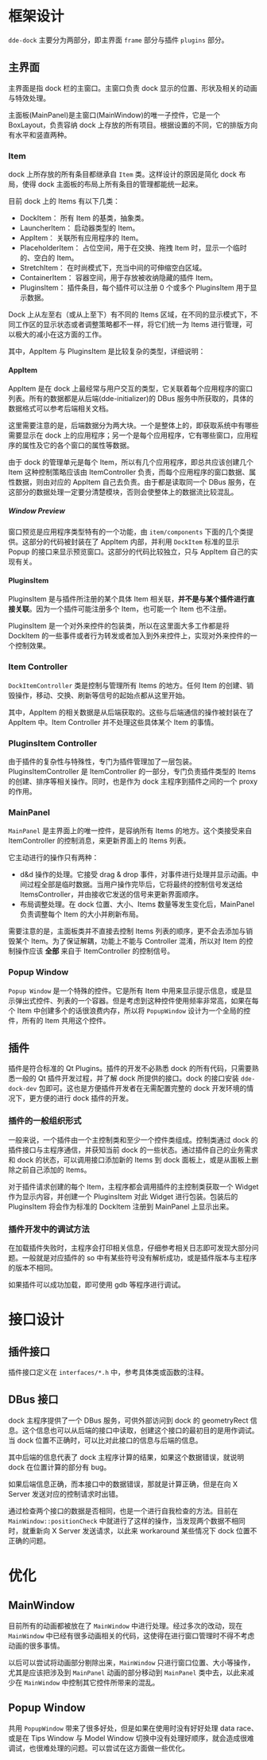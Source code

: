 
# 框架设计

`dde-dock` 主要分为两部分，即主界面 `frame` 部分与插件 `plugins` 部分。

## 主界面

主界面是指 dock 栏的主窗口。主窗口负责 dock 显示的位置、形状及相关的动画与特效处理。

主面板(MainPanel)是主窗口(MainWindow)的唯一子控件，它是一个 BoxLayout，负责容纳 dock 上存放的所有项目。根据设置的不同，它的排版方向有水平和竖直两种。

### Item
dock 上所存放的所有条目都继承自 `Item` 类。这样设计的原因是简化 dock 布局，使得 dock 主面板的布局上所有条目的管理都能统一起来。

目前 dock 上的 Items 有以下几类：

- DockItem： 所有 Item 的基类，抽象类。
- LauncherItem： 启动器类型的 Item。
- AppItem： 关联所有应用程序的 Item。
- PlaceholderItem： 占位空间，用于在交换、拖拽 Item 时，显示一个临时的、空白的 Item。
- StretchItem： 在时尚模式下，充当中间的可伸缩空白区域。
- ContainerItem： 容器空间，用于存放被收纳隐藏的插件 Item。
- PluginsItem： 插件条目，每个插件可以注册 0 个或多个 PluginsItem 用于显示数据。

Dock 上从左至右（或从上至下）有不同的 Items 区域，在不同的显示模式下，不同工作区的显示状态或者调整策略都不一样，将它们统一为 Items 进行管理，可以极大的减小在这方面的工作。

其中，AppItem 与 PluginsItem 是比较复杂的类型，详细说明：

#### AppItem

AppItem 是在 dock 上最经常与用户交互的类型，它关联着每个应用程序的窗口列表。所有的数据都是从后端(dde-initializer)的 DBus 服务中所获取的，具体的数据格式可以参考后端相关文档。

这里需要注意的是，后端数据分为两大块。一个是整体上的，即获取系统中有哪些需要显示在 dock 上的应用程序；另一个是每个应用程序，它有哪些窗口，应用程序的属性及它的各个窗口的属性等数据。

由于 dock 的管理单元是每个 Item，所以有几个应用程序，即总共应该创建几个 Item 这种控制策略应该由 ItemController 负责，而每个应用程序的窗口数据、属性数据，则由对应的 AppItem 自己去负责。由于都是读取同一个 DBus 服务，在这部分的数据处理一定要分清楚模块，否则会使整体上的数据流比较混乱。

##### Window Preview

窗口预览是应用程序类型特有的一个功能，由 `item/components` 下面的几个类提供。这部分的代码被封装在了 AppItem 内部，并利用 `DockItem` 标准的显示 Popup 的接口来显示预览窗口。这部分的代码比较独立，只与 AppItem 自己的实现有关。

#### PluginsItem

PluginsItem 是与插件所注册的某个具体 Item 相关联，__并不是与某个插件进行直接关联__。因为一个插件可能注册多个 Item，也可能一个 Item 也不注册。

PluginsItem 是一个对外来控件的包装类，所以在这里面大多工作都是将 DockItem 的一些事件或者行为转发或者加入到外来控件上，实现对外来控件的一个控制效果。

### Item Controller

`DockItemController` 类是控制与管理所有 Items 的地方。任何 Item 的创建、销毁操作，移动、交换、刷新等信号的起始点都从这里开始。

其中，AppItem 的相关数据是从后端获取的。这些与后端通信的操作被封装在了 AppItem 中。Item Controller 并不处理这些具体某个 Item 的事情。

### PluginsItem Controller

由于插件的复杂性与特殊性，专门为插件管理加了一层包装。PluginsItemController 是 ItemController 的一部分，专门负责插件类型的 Items 的创建、排序等相关操作。同时，也是作为 dock 主程序到插件之间的一个 proxy 的作用。

### MainPanel

`MainPanel` 是主界面上的唯一控件，是容纳所有 Items 的地方。这个类接受来自 ItemController 的控制消息，来更新界面上的 Items 列表。

它主动进行的操作只有两种：

- d&d 操作的处理。它接受 drag & drop 事件，对事件进行处理并显示动画。中间过程全部是临时数据。当用户操作完毕后，它将最终的控制信号发送给 ItemsController，并由接收它发送的信号来更新界面顺序。
- 布局调整处理。在 dock 位置、大小、Items 数量等发生变化后，MainPanel 负责调整每个 Item 的大小并刷新布局。

需要注意的是，主面板类并不直接去控制 Items 列表的顺序，更不会去添加与销毁某个 Item。为了保证解耦，功能上不能与 Controller 混淆，所以对 Item 的控制操作应该 __全部__ 来自于 ItemController 的控制信号。

### Popup Window

`Popup Window` 是一个特殊的控件。它是所有 Item 中用来显示提示信息，或是显示弹出式控件、列表的一个容器。但是考虑到这种控件使用频率非常高，如果在每个 Item 中创建多个的话很浪费内存，所以将 `PopupWindow` 设计为一个全局的控件，所有的 Item 共用这个控件。

## 插件

插件是符合标准的 Qt Plugins。插件的开发不必熟悉 dock 的所有代码，只需要熟悉一般的 Qt 插件开发过程，并了解 dock 所提供的接口。dock 的接口安装 `dde-dock-dev` 包即可。这也是方便插件开发者在无需配置完整的 dock 开发环境的情况下，更方便的进行 dock 插件的开发。

### 插件的一般组织形式

一般来说，一个插件由一个主控制类和至少一个控件类组成。控制类通过 dock 的插件接口与主程序通信，并获知当前 dock 的一些状态。通过插件自己的业务需求和 dock 的状态，可以调用接口添加新的 Items 到 dock 面板上，或是从面板上删除之前自己添加的 Items。

对于插件请求创建的每个 Item，主程序都会调用插件的主控制类获取一个 Widget 作为显示内容，并创建一个 PluginsItem 对此 Widget 进行包装。包装后的 PluginsItem 将会作为标准的 DockItem 注册到 MainPanel 上显示出来。

### 插件开发中的调试方法

在加载插件失败时，主程序会打印相关信息，仔细参考相关日志即可发现大部分问题。一般就是对应插件的 so 中有某些符号没有解析成功，或是插件版本与主程序的版本不相同。

如果插件可以成功加载，即可使用 gdb 等程序进行调试。

# 接口设计

## 插件接口

插件接口定义在 `interfaces/*.h` 中，参考具体类或函数的注释。

## DBus 接口

dock 主程序提供了一个 DBus 服务，可供外部访问到 dock 的 geometryRect 信息。这个信息也可以从后端的接口中读取，创建这个接口的最初目的是用作调试。当 dock 位置不正确时，可以比对此接口的信息与后端的信息。

其中后端的信息代表了 dock 主程序计算的结果，如果这个数据错误，就说明 dock 在位置计算的部分有 bug。

如果后端信息正确，而本接口中的数据错误，那就是计算正确，但是在向 X Server 发送对应的控制请求时出错。

通过检查两个接口的数据是否相同，也是一个进行自我检查的方法。目前在 `MainWindow::positionCheck` 中就进行了这样的操作，当发现两个数据不相同时，就重新向 X Server 发送请求，以此来 workaround 某些情况下 dock 位置不正确的问题。

# 优化

## MainWindow

目前所有的动画都被放在了 `MainWindow` 中进行处理。经过多次的改动，现在 `MainWindow` 中已经有很多动画相关的代码，这使得在进行窗口管理时不得不考虑动画的很多事情。

以后可以尝试将动画部分剔除出来，`MainWindow` 只进行窗口位置、大小等操作，尤其是应该把涉及到 `MainPanel` 动画的部分移动到 `MainPanel` 类中去，以此来减少在 `MainWindow` 中控制其它控件所带来的混乱。

## Popup Window

共用 `PopupWindow` 带来了很多好处，但是如果在使用时没有好好处理 data race、或是在 Tips Window 与 Model Window 切换中没有处理好顺序，就会造成很难调试，也很难处理的问题。可以尝试在这方面做一些优化。
